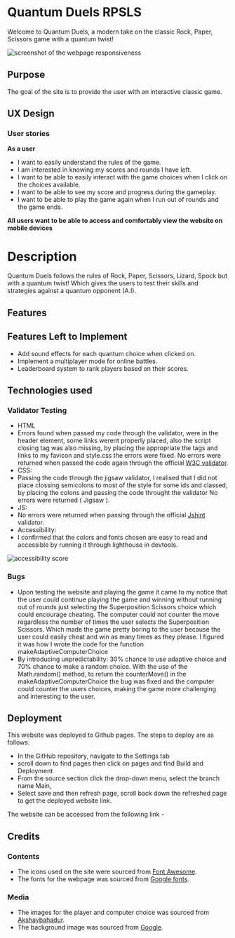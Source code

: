 # Quantum Duels RPSLS

Welcome to Quantum Duels, a modern take on the classic Rock, Paper, Scissors game with a quantum twist!

![screenshot of the webpage responsiveness](assets/images/gold-coasts-mockup.png)

## Purpose

The goal of the site is to provide the user with an interactive classic game.

## UX Design

### User stories

**As a user**

- I want to easily understand the rules of the game.
- I am interested in knowing my scores and rounds I have left.
- I want to be able to easily interact with the game choices when I click on the choices available.
- I want to be able to see my score and progress during the gameplay.
- I want to be able to play the game again when I run out of rounds and the game ends.

**All users want to be able to access and comfortably view the website on mobile devices**

# Description

Quantum Duels follows the rules of Rock, Paper, Scissors, Lizard, Spock but with a quantum twist! Which gives the users to test their skills and strategies against a quantum opponent (A.I).

## Features

## Features Left to Implement

- Add sound effects for each quantum choice when clicked on.
- Implement a multiplayer mode for online battles.
- Leaderboard system to rank players based on their scores.

## Technologies used

### Validator Testing

- HTML
-  Errors found when passed my code through the validator, were in the header element, some links werent properly placed, also the script closing tag was also missing, by placing the appropriate the tags and links to my favicon and style.css the errors were fixed. No errors were returned when passed the code again through the official [W3C validator](https://validator.w3.org/).
- CSS:
- Passing the code through the jigsaw validator, I realised that I did not place clossing semicolons to most of the style for some ids and classed, by placing the colons and passing the code throught the validator No errors were returned ( Jigsaw ).
- JS: 
- No errors were returned when passing through the official [Jshint](https://jshint.com/) validator.
- Accessibility: 
- I confirmed that the colors and fonts chosen are easy to read and accessible by running it through lighthouse in devtools.

![accessibility score](assets/images/lighthouse.png)

### Bugs

- Upon testing the website and playing the game it came to my notice that the user could continue playing the game and winning without running out of rounds just selecting the Superposition Scissors choice which could encourage cheating. The computer could not counter the move regardless the number of times the user selects the Superposition Scissors. Which made the game pretty boring to the user because the user could easily cheat and win as many times as they please. I figured it was how I wrote the code for the function makeAdaptiveComputerChoice
- By introducing unpredictability: 30% chance to use adaptive choice and 70% chance to make a random choice. With the use of the Math.random() method, to return the counterMove() in the makeAdaptiveComputerChoice the bug was fixed and the computer could counter the users choices, making the game more challenging and interesting to the user.

## Deployment

This website was deployed to Github pages. The steps to deploy are as follows:

- In the GitHub repository, navigate to the Settings tab
- scroll down to find pages then click on pages and find Build and Deployment
- From the source section click the drop-down menu, select the branch name Main,
- Select save and then refresh page, scroll back down the refreshed page to get the deployed website link.

The website can be accessed from the following link - []()

## Credits

### Contents

- The icons used on the site were sourced from [Font Awesome](https://fontawesome.com/).
- The fonts for the webpage was sourced from [Google fonts](https://fonts.google.com/).

### Media

- The images for the player and computer choice was sourced from [Akshaybahadur](https://www.akshaybahadur.com/post/rock-paper-scissors-lizard-spock).
- The background image was sourced from [Google](https://google.com/).
